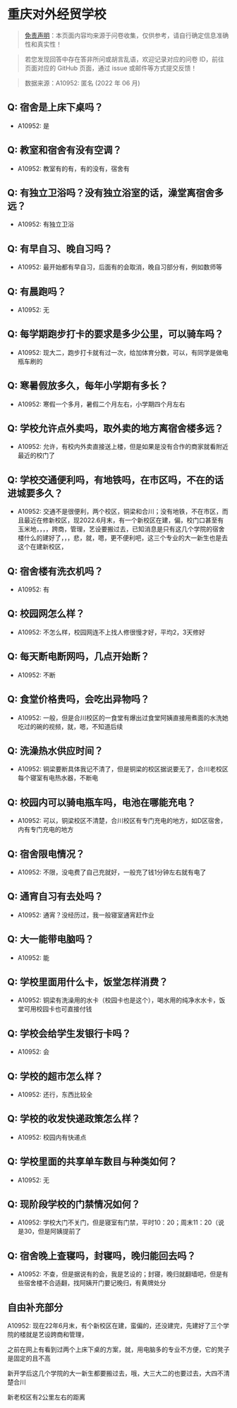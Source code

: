 # 重庆对外经贸学校

> [免责声明](https://colleges.chat/#_3)：本页面内容均来源于问卷收集，仅供参考，请自行确定信息准确性和真实性！

> 若您发现回答中存在答非所问或胡言乱语，欢迎记录对应的问卷 ID，前往页面对应的 GitHub 页面，通过 issue 或邮件等方式提交反馈！

> 数据来源：A10952: 匿名 (2022 年 06 月)

## Q: 宿舍是上床下桌吗？

- A10952: 是

## Q: 教室和宿舍有没有空调？

- A10952: 教室有的有，有的没有，宿舍有

## Q: 有独立卫浴吗？没有独立浴室的话，澡堂离宿舍多远？

- A10952: 有独立卫浴

## Q: 有早自习、晚自习吗？

- A10952: 最开始都有早自习，后面有的会取消，晚自习部分有，例如数师等

## Q: 有晨跑吗？

- A10952: 无

## Q: 每学期跑步打卡的要求是多少公里，可以骑车吗？

- A10952: 现大二，跑步打卡就有过一次，给加体育分数，可以，有同学是做电瓶车刷的

## Q: 寒暑假放多久，每年小学期有多长？

- A10952: 寒假一个多月，暑假二个月左右，小学期四个月左右

## Q: 学校允许点外卖吗，取外卖的地方离宿舍楼多远？

- A10952: 允许，有校内外卖直接送上楼，但是如果是没有合作的商家就看附近最近的校门了

## Q: 学校交通便利吗，有地铁吗，在市区吗，不在的话进城要多久？

- A10952: 交通不是很便利，两个校区，铜梁和合川；没有地铁，不在市区，而且最近在修新校区，现2022.6月末，有一个新校区在建，偏，校门口甚至有玉米地，，，，跨商，管理，艺设要搬过去，已知消息是只有这几个学院的宿舍楼什么的建好了，，，悲，就，嗯，更不便利吧，这三个专业的大一新生也是去这个在建新校区，

## Q: 宿舍楼有洗衣机吗？

- A10952: 有

## Q: 校园网怎么样？

- A10952: 不怎么样，校园网连不上找人修很慢才好，平均2，3天修好

## Q: 每天断电断网吗，几点开始断？

- A10952: 不断

## Q: 食堂价格贵吗，会吃出异物吗？

- A10952: 一般，但是合川校区的一食堂有爆出过食堂阿姨直接用煮面的水洗她吃过的碗的视频，就，嗯，不知道后续

## Q: 洗澡热水供应时间？

- A10952: 铜梁要断具体我记不清了，但是铜梁的校区据说要无了，合川老校区每个寝室有电热水器，不断电

## Q: 校园内可以骑电瓶车吗，电池在哪能充电？

- A10952: 可以，铜梁校区不清楚，合川校区有专门充电的地方，如D区宿舍，内有专门充电的地方

## Q: 宿舍限电情况？

- A10952: 不限，没电费了自己充就好，一般充了钱1分钟左右就有电了

## Q: 通宵自习有去处吗？

- A10952: 通宵？没经历过，我一般寝室通宵赶作业

## Q: 大一能带电脑吗？

- A10952: 能

## Q: 学校里面用什么卡，饭堂怎样消费？

- A10952: 铜梁有洗澡用的水卡（校园卡也是这个），喝水用的纯净水水卡，饭堂可用校园卡也可直接付钱

## Q: 学校会给学生发银行卡吗？

- A10952: 会

## Q: 学校的超市怎么样？

- A10952: 还行，东西比较全

## Q: 学校的收发快递政策怎么样？

- A10952: 校园内有快递点

## Q: 学校里面的共享单车数目与种类如何？

- A10952: 无

## Q: 现阶段学校的门禁情况如何？

- A10952: 学校大门不关门，但是寝室有门禁，平时10：20；周末11：20（说是30，但是阿姨提前了

## Q: 宿舍晚上查寝吗，封寝吗，晚归能回去吗？

- A10952: 不查，但是据说有的会，我是艺设的；封寝，晚归就翻墙吧，但是有些宿舍楼不合适翻，找阿姨开门要记晚归，有黄牌处分

## 自由补充部分

A10952: 现在22年6月末，有个新校区在建，蛮偏的，还没建完，先建好了三个学院的楼就是艺设跨商和管理，

之前在网上有看到过两个上床下桌的方案，就，用电脑多的专业不方便，它的凳子是固定的且不高

新开学后这几个学院的大一新生都要搬过去，哦，大三大二的也要过去，大四不清楚合川

新老校区有2公里左右的距离